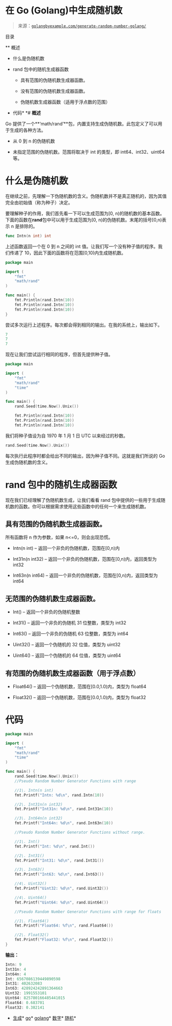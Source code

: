<!--yml

类别：未分类

日期：2024-10-13 06:15:53

-->

# 在 Go (Golang)中生成随机数

> 来源：[`golangbyexample.com/generate-random-number-golang/`](https://golangbyexample.com/generate-random-number-golang/)

目录

**   概述

+   什么是伪随机数

+   rand 包中的随机生成器函数

    +   具有范围的伪随机数生成器函数。

    +   没有范围的伪随机数生成器函数。

    +   伪随机数生成器函数（适用于浮点数的范围）

+   代码*  *# **概述**

Go 提供了一个**‘math/rand’**包，内置支持生成伪随机数。此包定义了可以用于生成的各种方法。

+   从 0 到 n 的伪随机数

+   未指定范围的伪随机数。范围将取决于 int 的类型，即 int64、int32、uint64 等。

# **什么是伪随机数**

在继续之前，先理解一下伪随机数的含义。伪随机数并不是真正随机的，因为其值完全由初始值（称为种子）决定。

要理解种子的作用，我们首先看一下可以生成范围为[0, n)的随机数的基本函数。下面的函数在**rand**包中可以用于生成范围为[0, n)的伪随机数。末尾的括号[0,n)表示 n 是排除的。

```go
func Intn(n int) int
```

上述函数返回一个在 0 到 n 之间的 int 值。让我们写一个没有种子值的程序。我们传递了 10，因此下面的函数将在范围[0,10)内生成随机数。

```go
package main

import (
    "fmt"
    "math/rand"
)

func main() {
    fmt.Println(rand.Intn(10))
    fmt.Println(rand.Intn(10))
    fmt.Println(rand.Intn(10))
}
```

尝试多次运行上述程序。每次都会得到相同的输出。在我的系统上，输出如下。

```go
7
7
7
```

现在让我们尝试运行相同的程序，但首先提供种子值。

```go
package main

import (
    "fmt"
    "math/rand"
    "time"
)

func main() {
    rand.Seed(time.Now().Unix())

    fmt.Println(rand.Intn(10))
    fmt.Println(rand.Intn(10))
    fmt.Println(rand.Intn(10))
```

我们将种子值设为自 1970 年 1 月 1 日 UTC 以来经过的秒数。

```go
rand.Seed(time.Now().Unix())
```

每次执行此程序时都会给出不同的输出，因为种子值不同。这就是我们所说的 Go 生成伪随机数的含义。

# **rand 包中的随机生成器函数**

现在我们已经理解了伪随机数生成，让我们看看 rand 包中提供的一些用于生成随机数的函数。你可以根据需求使用这些函数中的任何一个来生成随机数。

## **具有范围的伪随机数生成器函数**。

所有函数将 n 作为参数，如果 n<=0，则会出现恐慌。

+   Intn(n int) – 返回一个非负的伪随机数，范围在[0,n)内

+   Int31n(n int32) – 返回一个非负的伪随机数，范围在[0,n)内，返回类型为 int32

+   Int63n(n int64) – 返回一个非负的伪随机数，范围在[0,n)内，返回类型为 int64

## **无范围的伪随机数生成器函数。**

+   Int() – 返回一个非负的伪随机整数

+   Int31() – 返回一个非负的伪随机 31 位整数，类型为 int32

+   Int63() – 返回一个非负的伪随机 63 位整数，类型为 int64

+   Uint32() – 返回一个伪随机的 32 位值，类型为 uint32

+   Uint64() – 返回一个伪随机的 64 位值，类型为 uint64

## **有范围的伪随机数生成器函数（用于浮点数）**

+   Float64() – 返回一个伪随机数，范围在[0.0,1.0)内，类型为 float64

+   Float32() – 返回一个伪随机数，范围在[0.0,1.0)内，类型为 float32

# **代码**

```go
package main

import (
    "fmt"
    "math/rand"
    "time"
)

func main() {
    rand.Seed(time.Now().Unix())
    //Pseudo Random Number Generator Functions with range

    //1\. Intn(n int)
    fmt.Printf("Intn: %d\n", rand.Intn(10))

    //2\. Int31n(n int32)
    fmt.Printf("Int31n: %d\n", rand.Int31n(10))

    //3\. Int64n(n int32)
    fmt.Printf("Int64n: %d\n", rand.Int63n(10))

    //Pseudo Random Number Generator Functions without range.

    //1\. Int()
    fmt.Printf("Int: %d\n", rand.Int())

    //2\. Int31()
    fmt.Printf("Int31: %d\n", rand.Int31())

    //3\. Int63()
    fmt.Printf("Int63: %d\n", rand.Int63())

    //4\. Uint32()
    fmt.Printf("Uint32: %d\n", rand.Uint32())

    //4\. Uint64()
    fmt.Printf("Uint64: %d\n", rand.Uint64())

    //Pseudo Random Number Generator Functions with range for floats

    //1\. Float64()
    fmt.Printf("Float64: %f\n", rand.Float64())

    //2\. Float32()
    fmt.Printf("Float32: %f\n", rand.Float32())
}
```

**输出：**

```go
Intn: 9
Int31n: 4
Int64n: 4
Int: 6567086139449890598
Int31: 402632083
Int63: 428924242891364663
Uint32: 1991553101
Uint64: 825780166485441015
Float64: 0.683701
Float32: 0.382141
```

+   [生成](https://golangbyexample.com/tag/generate/)*   [go](https://golangbyexample.com/tag/go/)*   [golang](https://golangbyexample.com/tag/golang/)*   [数字](https://golangbyexample.com/tag/numbers/)*   [随机](https://golangbyexample.com/tag/random/)*
